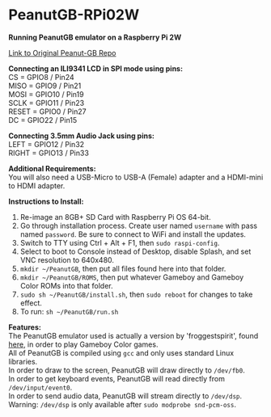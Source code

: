 # PeanutGB-RPi02W
<b>Running PeanutGB emulator on a Raspberry Pi 2W</b><br>

<a href="https://github.com/deltabeard/Peanut-GB">Link to Original Peanut-GB Repo</a><br>

<b>Connecting an ILI9341 LCD in SPI mode using pins:</b><br>
CS = GPIO8 / Pin24<br>
MISO = GPIO9 / Pin21<br>
MOSI = GPIO10 / Pin19<br>
SCLK = GPIO11 / Pin23<br>
RESET = GPIO0 / Pin27<br>
DC = GPIO22 / Pin15<br>

<b>Connecting 3.5mm Audio Jack using pins:</b><br>
LEFT = GPIO12 / Pin32<br>
RIGHT = GPIO13 / Pin33<br>

<b>Additional Requirements:</b><br>
You will also need a USB-Micro to USB-A (Female) adapter and a HDMI-mini to HDMI adapter.<br>

<b>Instructions to Install:</b><br>
1) Re-image an 8GB+ SD Card with Raspberry Pi OS 64-bit.<br>
2) Go through installation process. Create user named ``` username ``` with pass named ``` password ```. Be sure to connect to WiFi and install the updates.<br>
3) Switch to TTY using Ctrl + Alt + F1, then ``` sudo raspi-config ```.<br>
4) Select to boot to Console instead of Desktop, disable Splash, and set VNC resolution to 640x480.<br>
5) ``` mkdir ~/PeanutGB ```, then put all files found here into that folder.
6) ``` mkdir ~/PeanutGB/ROMS ```, then put whatever Gameboy and Gameboy Color ROMs into that folder.
8) ``` sudo sh ~/PeanutGB/install.sh ```, then ``` sudo reboot ``` for changes to take effect.
9) To run: ``` sh ~/PeanutGB/run.sh ```<br>

<b>Features:</b><br>
The PeanutGB emulator used is actually a version by 'froggestspirit', found <a href="https://github.com/froggestspirit/Peanut-GB">here</a>, in order to play Gameboy Color games.<br>
All of PeanutGB is compiled using ``` gcc ``` and only uses standard Linux libraries.<br>
In order to draw to the screen, PeanutGB will draw directly to ``` /dev/fb0 ```.<br>
In order to get keyboard events, PeanutGB will read directly from ``` /dev/input/event0 ```.<br>
In order to send audio data, PeanutGB will stream directly to ``` /dev/dsp ```.<br>
Warning: ``` /dev/dsp ``` is only available after ``` sudo modprobe snd-pcm-oss ```.<br>



